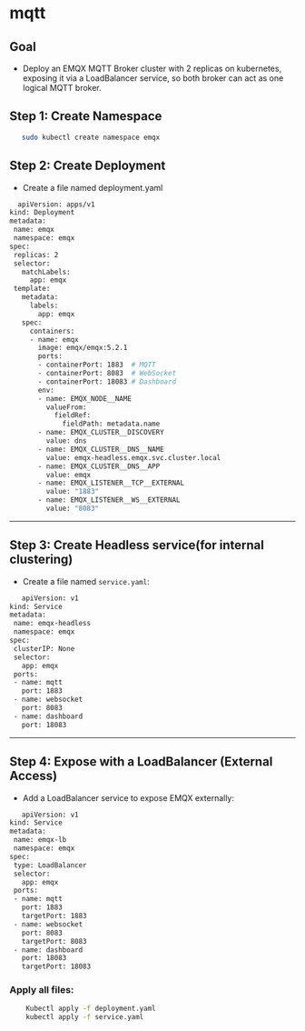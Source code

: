 # mqtt

## Goal
- Deploy an EMQX MQTT Broker cluster with 2 replicas on kubernetes, exposing it via a LoadBalancer service, so both broker can act as one logical MQTT broker.

## Step 1: Create Namespace 
 ```bash
    sudo kubectl create namespace emqx
 ```
## Step 2: Create Deployment
- Create a file named deployment.yaml
 ```bash
   apiVersion: apps/v1
kind: Deployment
metadata:
  name: emqx
  namespace: emqx
spec:
  replicas: 2
  selector:
    matchLabels:
      app: emqx
  template:
    metadata:
      labels:
        app: emqx
    spec:
      containers:
      - name: emqx
        image: emqx/emqx:5.2.1
        ports:
        - containerPort: 1883  # MQTT
        - containerPort: 8083  # WebSocket
        - containerPort: 18083 # Dashboard
        env:
        - name: EMQX_NODE__NAME
          valueFrom:
            fieldRef:
              fieldPath: metadata.name
        - name: EMQX_CLUSTER__DISCOVERY
          value: dns
        - name: EMQX_CLUSTER__DNS__NAME
          value: emqx-headless.emqx.svc.cluster.local
        - name: EMQX_CLUSTER__DNS__APP
          value: emqx
        - name: EMQX_LISTENER__TCP__EXTERNAL
          value: "1883"
        - name: EMQX_LISTENER__WS__EXTERNAL
          value: "8083"
 
 ```  
---

## Step 3: Create Headless service(for internal clustering)
 - Create a file named `service.yaml`:
 ```bash
    apiVersion: v1
kind: Service
metadata:
  name: emqx-headless
  namespace: emqx
spec:
  clusterIP: None
  selector:
    app: emqx
  ports:
  - name: mqtt
    port: 1883
  - name: websocket
    port: 8083
  - name: dashboard
    port: 18083

 ```
---

## Step 4: Expose with a LoadBalancer (External Access) 
- Add a LoadBalancer service to expose EMQX externally:

 ```bash
    apiVersion: v1
kind: Service
metadata:
  name: emqx-lb
  namespace: emqx
spec:
  type: LoadBalancer
  selector:
    app: emqx
  ports:
  - name: mqtt
    port: 1883
    targetPort: 1883
  - name: websocket
    port: 8083
    targetPort: 8083
  - name: dashboard
    port: 18083
    targetPort: 18083

 ```
### Apply all files:
 ```bash
     Kubectl apply -f deployment.yaml
     kubectl apply -f service.yaml
 ```

  

